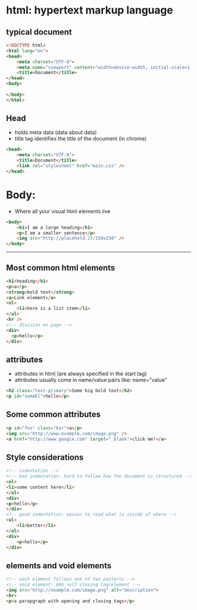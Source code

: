# html: hypertext markup language
## typical document

```html
<!DOCTYPE html>
<html lang="en">
<head>
    <meta charset="UTF-8">
    <meta name="viewport" content="width=device-width, initial-scale=1.0">
    <title>Document</title>
</head>
<body>
    
</body>
</html>
```
## Head

- holds meta data (data about data)
- title tag identifies the title of the document (in chrome)

```html
<head>
    <meta charset="UTF-8">
    <title>Document</title>
    <link rel="stylesheet" href="main.css" />
</head>
```
# Body: 

- Where all your visual html elements live

```html
<body>
    <h1>I am a large heading</h1>
    <p>I am a smaller sentence</p>
    <img src="http://placehold.it/250x250" />
</body>
```

---

## Most common html elements

```html
<h1>heading</h1>
<p>a</p>
<strong>bold text</strong>
<a>Link element</a>
<ul>
    <li>here is a list item</li>
</ul>
<hr />
<!-- division on page -->
<div>
  <p>hello</p>
</div>
```

## attributes

- attributes in html (are always specified in the start tag)
- attributes usually come in name/value pairs like: name="value"

```html
<h2 class="text-primary">Some big bold text</h2>
<p id="someEl">hello</p>
```
## Some common attributes

```html
<p id="foo" class="bar">a</p>
<img src="http://www.example.com/image.png" />
<a href="http://www.google.com" target="_blank">click me!</a>
```

## Style considerations

```html
<!-- indentation -->
<!-- bad indentation: hard to follow how the document is structured -->
<ul>
<li>some content here</li>
</ul>
<div>
<p>hello</p>
</div>
<!-- good indentation: easier to read what is inside of where -->
<ul>
    <li>better</li>
</ul>
<div>
    <p>hello</p>
</div>

```

## elements and void elements

```html
<!-- each element follows one of two patterns -->
<!-- void element: AKA self closing tag/element -->
<img src="http://example.com/image.png" alt="description">
<hr>
<p>a parapgraph with opening and closing tags</p>
```